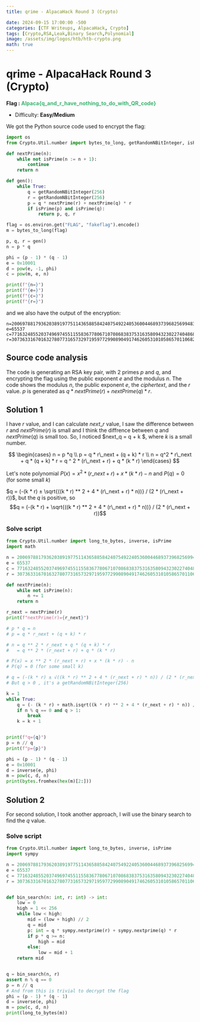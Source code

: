 ```yaml
---
title: qrime - AlpacaHack Round 3 (Crypto)

date: 2024-09-15 17:00:00 -500
categories: [CTF Writeups, AlpacaHack, Crypto]
tags: [Crypto,RSA,Leak,Binary Search,Polynomial]
image: /assets/img/logos/htb/htb-crypto.png
math: true
---
```

# qrime - AlpacaHack Round 3 (Crypto)


**Flag : <span style="color:rgb(60, 179, 113)">Alpaca{q_and_r_have_nothing_to_do_with_QR_code}</span>**
- Difficulty: **Easy/Medium**

We got the Python source code used to encrypt the flag:

```python
import os
from Crypto.Util.number import bytes_to_long, getRandomNBitInteger, isPrime

def nextPrime(n):
    while not isPrime(n := n + 1):
        continue
    return n

def gen():
    while True:
        q = getRandomNBitInteger(256)
        r = getRandomNBitInteger(256)
        p = q * nextPrime(r) + nextPrime(q) * r
        if isPrime(p) and isPrime(q):
            return p, q, r

flag = os.environ.get("FLAG", "fakeflag").encode()
m = bytes_to_long(flag)

p, q, r = gen()
n = p * q

phi = (p - 1) * (q - 1)
e = 0x10001
d = pow(e, -1, phi)
c = pow(m, e, n)

print(f"{n=}")
print(f"{e=}")
print(f"{c=}")
print(f"{r=}")

```
and we also have the output of the encryption:

```plaintext
n=200697881793620389197751143658858424075492240536004468937396825699483210280999214674828938407830171522000573896259413231953182108686782019862906633259090814783111593304404356927145683840948437835426703183742322171552269964159917779
e=65537
c=77163248552037496974551155836778067107086838375316358094323022740486805320709021643760063197513767812819672431278113945221579920669369599456818771428377647053211504958874209832487794913919451387978942636428157218259130156026601708
r=30736331670163278077316573297195977299089049174626053101058657011068283335270
```

##  Source code analysis
The code is generating an RSA key pair, with 2 primes $p$ and $q$, and encrypting the flag using the public exponent $e$ and the modulus $n$. The code shows the modulus $n$, the public exponent $e$, the $ciphertext$, and the $r$ value. $p$ is generated as $q * nextPrime(r) + nextPrime(q) * r$.

## Solution 1

I have $r$ value, and I can calculate $next\_r$ value, I saw the difference between $r$ and $nextPrime(r)$ is small and I think the diffrence between $q$ and $nextPrime(q)$ is small too. So, I noticed $next\_q = q + k $, where $k$ is a small number.


$$
\begin{cases}
n = p *q \\
p = q * r\_next + (q + k) * r \\
n = q^2 * r\_next + q * (q + k) * r = q ^ 2 * (r\_next + r) + q * (k * r)
\end{cases}
$$

Let's note polynomial $P(x) = x^2 * (r\_next + r) + x * (k * r) - n$ and $P(q) = 0$ (for some small $k$)

$q = (-(k * r) ± \sqrt{((k * r) ** 2 + 4 * (r\_next + r) * n))} / (2 * (r\_next + r))$, but the $q$ is positive, so $$q = (-(k * r) + \sqrt{((k * r) ** 2 + 4 * (r\_next + r) * n))} / (2 * (r\_next + r))$$

### Solve script
```python
from Crypto.Util.number import long_to_bytes, inverse, isPrime
import math

n = 200697881793620389197751143658858424075492240536004468937396825699483210280999214674828938407830171522000573896259413231953182108686782019862906633259090814783111593304404356927145683840948437835426703183742322171552269964159917779
e = 65537
c = 77163248552037496974551155836778067107086838375316358094323022740486805320709021643760063197513767812819672431278113945221579920669369599456818771428377647053211504958874209832487794913919451387978942636428157218259130156026601708
r = 30736331670163278077316573297195977299089049174626053101058657011068283335270

def nextPrime(n):
    while not isPrime(n):
        n += 1
    return n

r_next = nextPrime(r)
print(f"nextPrime(r)={r_next}")

# p * q = n
# p = q * r_next + (q + k) * r

# n = q ** 2 * r_next + q * (q + k) * r
#   = q ** 2 * (r_next + r) + q * (k * r)

# P(x) = x ** 2 * (r_next + r) + x * (k * r) - n
# P(q) = 0 (for some small k)

# q = (-(k * r) ± √((k * r) ** 2 + 4 * (r_next + r) * n)) / (2 * (r_next + r))
# But q > 0 , it's a getRandomNBitInteger(256) 

k = 1
while True:
    q = (- (k * r) + math.isqrt((k * r) ** 2 + 4 * (r_next + r) * n)) // (2 * (r_next + r))
    if n % q == 0 and q > 1:
        break
    k = k + 1


print(f"q={q}")
p = n // q
print(f"p={p}")

phi = (p - 1) * (q - 1)
e = 0x10001
d = inverse(e, phi)
m = pow(c, d, n)
print(bytes.fromhex(hex(m)[2:]))
```

## Solution 2
For second solution, I took another approach, I will use the binary search to find the $q$ value.

### Solve script
```python
from Crypto.Util.number import long_to_bytes, inverse, isPrime
import sympy

n = 200697881793620389197751143658858424075492240536004468937396825699483210280999214674828938407830171522000573896259413231953182108686782019862906633259090814783111593304404356927145683840948437835426703183742322171552269964159917779
e = 65537
c = 77163248552037496974551155836778067107086838375316358094323022740486805320709021643760063197513767812819672431278113945221579920669369599456818771428377647053211504958874209832487794913919451387978942636428157218259130156026601708
r = 30736331670163278077316573297195977299089049174626053101058657011068283335270


def bin_search(n: int, r: int) -> int:
    low = 0
    high = 1 << 256
    while low < high:
        mid = (low + high) // 2
        q = mid
        p: int = q * sympy.nextprime(r) + sympy.nextprime(q) * r
        if p * q >= n:
            high = mid
        else:
            low = mid + 1
    return mid


q = bin_search(n, r)
assert n % q == 0
p = n // q
# And from this is trivial to decrypt the flag
phi = (p - 1) * (q - 1)
d = inverse(e, phi)
m = pow(c, d, n)
print(long_to_bytes(m))
```